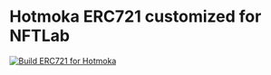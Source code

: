# Hotmoka ERC721 customized for NFTLab

[![Build ERC721 for Hotmoka](https://github.com/NFT-Lab/Hotmoka-ERC721-NFTLab/actions/workflows/build.yml/badge.svg)](https://github.com/NFT-Lab/Hotmoka-ERC721-NFTLab/actions/workflows/build.yml)
